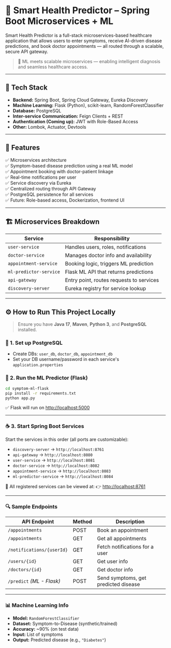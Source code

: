 # 🧠 Smart Health Predictor – Spring Boot Microservices + ML

Smart Health Predictor is a full-stack microservices-based healthcare application that allows users to enter symptoms, receive AI-driven disease predictions, and book doctor appointments — all routed through a scalable, secure API gateway.

> 🔬 ML meets scalable microservices — enabling intelligent diagnosis and seamless healthcare access.

---

## 🔧 Tech Stack

- **Backend:** Spring Boot, Spring Cloud Gateway, Eureka Discovery
- **Machine Learning:** Flask (Python), scikit-learn, RandomForestClassifier
- **Database:** PostgreSQL
- **Inter-service Communication:** Feign Clients + REST
- **Authentication (Coming up):** JWT with Role-Based Access
- **Other:** Lombok, Actuator, Devtools

---

## 🚀 Features

✅ Microservices architecture  
✅ Symptom-based disease prediction using a real ML model  
✅ Appointment booking with doctor-patient linkage  
✅ Real-time notifications per user  
✅ Service discovery via Eureka  
✅ Centralized routing through API Gateway  
✅ PostgreSQL persistence for all services  
✅ Future: Role-based access, Dockerization, frontend UI

---

## 🏗️ Microservices Breakdown

| Service          | Responsibility                         |
|------------------|------------------------------------------|
| `user-service`   | Handles users, roles, notifications       |
| `doctor-service` | Manages doctor info and availability      |
| `appointment-service` | Booking logic, triggers ML prediction |
| `ml-predictor-service` | Flask ML API that returns predictions |
| `api-gateway`    | Entry point, routes requests to services  |
| `discovery-server` | Eureka registry for service lookup      |

---

## ⚙️ How to Run This Project Locally

> Ensure you have **Java 17**, **Maven**, **Python 3**, and **PostgreSQL** installed.

### 🐘 1. Set up PostgreSQL

- Create DBs: `user_db`, `doctor_db`, `appointment_db`
- Set your DB username/password in each service's `application.properties`

### 🐍 2. Run the ML Predictor (Flask)

```bash
cd symptom-ml-flask
pip install -r requirements.txt
python app.py
```

✅ Flask will run on [http://localhost:5000](http://localhost:5000)

---

### ☕ 3. Start Spring Boot Services

Start the services in this order (all ports are customizable):

-  `discovery-server` → `http://localhost:8761`
-  `api-gateway` → `http://localhost:8080`
-  `user-service` → `http://localhost:8081`
-  `doctor-service` → `http://localhost:8082`
-  `appointment-service` → `http://localhost:8083`
-  `ml-predictor-service` → `http://localhost:8084`

 📍 All registered services can be viewed at: 👉 [http://localhost:8761](http://localhost:8761)

---

### 🔍 Sample Endpoints

| API Endpoint                  | Method | Description                         |
|------------------------------|--------|-------------------------------------|
| `/appointments`              | POST   | Book an appointment                 |
| `/appointments`              | GET    | Get all appointments                |
| `/notifications/{userId}`    | GET    | Fetch notifications for a user      |
| `/users/{id}`                | GET    | Get user info                       |
| `/doctors/{id}`              | GET    | Get doctor info                     |
| `/predict` *(ML - Flask)*    | POST   | Send symptoms, get predicted disease|

---

### 📊 Machine Learning Info

- **Model:** `RandomForestClassifier`  
- **Dataset:** Symptom-to-Disease (synthetic/trained)  
- **Accuracy:** ~90% (on test data)  
- **Input:** List of symptoms  
- **Output:** Predicted disease (e.g., `"Diabetes"`)


